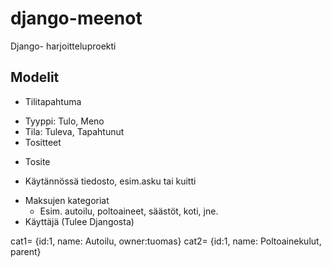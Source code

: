 # django-meenot
Django- harjoitteluproekti

## Modelit

* Tilitapahtuma
 - Tyyppi: Tulo, Meno
 - Tila: Tuleva, Tapahtunut
 - Tositteet
* Tosite 
 - Käytännössä tiedosto, esim.asku tai kuitti
* Maksujen kategoriat 
  - Esim. autoilu, poltoaineet, säästöt, koti, jne.
* Käyttäjä (Tulee Djangosta)


cat1= {id:1, name: Autoilu, owner:tuomas}
cat2= {id:1, name: Poltoainekulut, parent}


